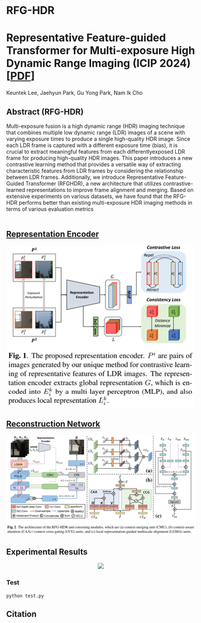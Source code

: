 # RFG-HDR
# Representative Feature-guided Transformer for Multi-exposure High Dynamic Range Imaging (ICIP 2024) [[PDF](https://ieeexplore.ieee.org/document/10647362)]

Keuntek Lee, Jaehyun Park, Gu Yong Park, Nam Ik Cho

## Abstract (RFG-HDR)

Multi-exposure fusion is a high dynamic range (HDR) imaging technique that combines multiple low dynamic range (LDR) images of a scene with varying exposure times to produce a single high-quality HDR image. Since each LDR frame is captured with a different exposure time (bias), it is crucial to extract meaningful features from each differentlyexposed LDR frame for producing high-quality HDR images. This paper introduces a new contrastive learning method that provides a versatile way of extracting characteristic features from LDR frames by considering the relationship between LDR frames. Additionally, we introduce Representative Feature-Guided Transformer (RFGHDR), a new architecture that utilizes contrastive-learned representations to improve frame alignment and merging. Based on extensive experiments on various datasets, we have found that the RFG-HDR performs better than existing multi-exposure HDR imaging methods in terms of various evaluation metrics
<br><br>

## <u>Representation Encoder</u>

<p align="center"><img src="figs/representation_encoder.PNG" width="500"></p>

## <u>Reconstruction Network</u>

<p align="center"><img src="figs/recon_net.png" width="900"></p>

## Experimental Results


<p align="center"><img src="figures/visual_result.PNG" width="700"></p>



### Test

```
python test.py
```

## Citation
